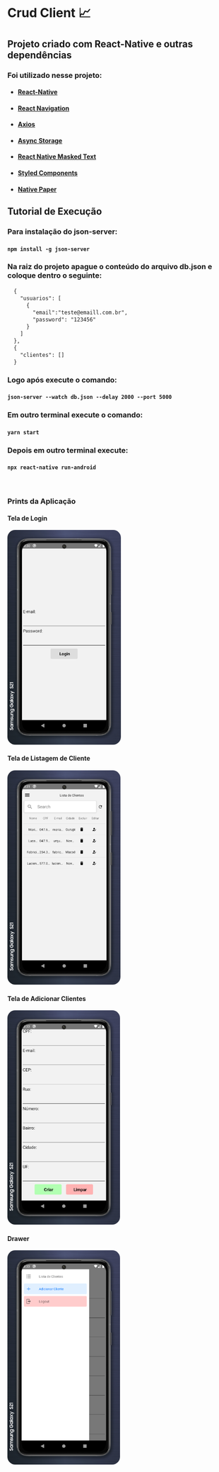 # Crud Client :chart_with_upwards_trend:

## Projeto criado com React-Native e outras dependências

### Foi utilizado nesse projeto:

* #### [React-Native](https://reactnative.dev/)

* #### [React Navigation](https://reactnavigation.org/)

* #### [Axios](https://github.com/axios/axios)

* #### [Async Storage](https://github.com/react-native-async-storage/async-storage)

* #### [React Native Masked Text](https://github.com/benhurott/react-native-masked-text)

* #### [Styled Components](https://styled-components.com/)

* #### [Native Paper](https://callstack.github.io/react-native-paper/)



## Tutorial de Execução

### Para instalação do json-server:

#### `npm install -g json-server`


### Na raiz do projeto apague o conteúdo do arquivo db.json e coloque dentro o seguinte:

```
  {
    "usuarios": [
      {
        "email":"teste@emaill.com.br",
        "password": "123456"
      }
    ]
  },
  {
    "clientes": []
  }
```


### Logo após execute o comando:

#### `json-server --watch db.json --delay 2000 --port 5000`


### Em outro terminal execute o comando:

#### `yarn start`


### Depois em outro terminal execute:

#### `npx react-native run-android`

<br/>

### Prints da Aplicação

#### Tela de Login

<img src="img/TelaLogin.png" alt="Tela de Login" style="zoom:70%; border-radius: 25px;" />



#### Tela de Listagem de Cliente

<img src="img/TelaListagemClientes.png" alt="Tela de Login" style="zoom:70%; border-radius: 25px;" />



#### Tela de Adicionar Clientes

<img src="img/TelaAdicionarClientes.png" alt="Tela de Login" style="zoom:70%; border-radius: 25px;" />



#### Drawer

<img src="img/Drawer.png" alt="Tela de Login" style="zoom:70%; border-radius: 25px;" />
